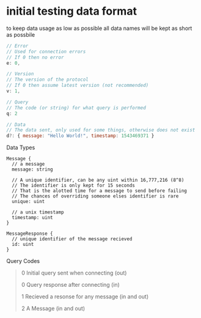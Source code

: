 # initial testing data format

to keep data usage as low as possible
all data names will be kept as short as possbile
```js
// Error
// Used for connection errors
// If 0 then no error
e: 0,

// Version
// The version of the protocol
// If 0 then assume latest version (not recommended)
v: 1,

// Query
// The code (or string) for what query is performed
q: 2

// Data
// The data sent, only used for some things, otherwise does not exist
d?: { message: "Hello World!", timestamp: 1543469371 }
```

Data Types
```stylus
Message {
  // a message
  message: string
  
  // A unique identifier, can be any uint within 16,777,216 (8^8)
  // The identifier is only kept for 15 seconds
  // That is the alotted time for a message to send before failing
  // The chances of overriding someone elses identifier is rare
  unique: uint
  
  // a unix timestamp
  timestamp: uint
}

MessageResponse {
  // unique identifier of the message recieved
  id: uint
}
```

Query Codes

> 0 Initial query sent when connecting  (out)
>
> 0 Query response after connecting (in)
>
> 1 Recieved a resonse for any message (in and out)
>
> 2 A Message (in and out)
